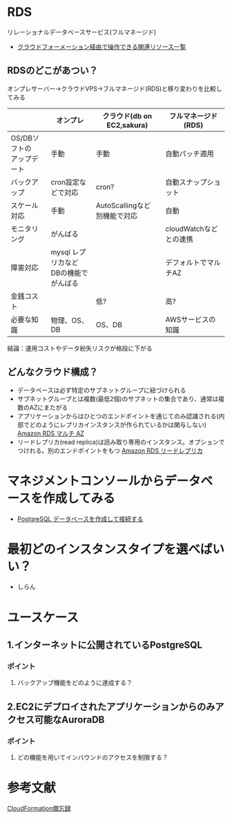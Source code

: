 # RDS
リレーショナルデータベースサービス(フルマネージド)
- [クラウドフォーメーション経由で操作できる関連リソース一覧](https://docs.aws.amazon.com/ja_jp/AWSCloudFormation/latest/UserGuide/AWS_RDS.html)

## RDSのどこがあつい？
オンプレサーバー→クラウドVPS→フルマネージド(RDS)と移り変わりを比較してみる

|           |オンプレ|クラウド(db on EC2,sakura)|フルマネージド(RDS)|
|-----------|--------|-------|-------------|
|OS/DBソフトの<br>アップデート|手動|手動|自動パッチ適用|
|バックアップ|cron設定などで対応|cron?|自動スナップショット|
|スケール対応|手動|AutoScallingなど<br>別機能で対応|自動|
|モニタリング|がんばる||cloudWatchなどとの連携|
|障害対応    |mysql レプリカなど<br>DBの機能でがんばる||デフォルトでマルチAZ|
|金銭コスト  |       |低?|高?|
|必要な知識|物理、OS、DB|OS、DB|AWSサービスの知識|

結論：運用コストやデータ紛失リスクが格段に下がる


## どんなクラウド構成？
- データベースは必ず特定のサブネットグループに紐づけられる
- サブネットグループとは複数(最低2個)のサブネットの集合であり、通常は複数のAZにまたがる
- アプリケーションからはひとつのエンドポイントを通じてのみ認識される(内部でどのようにレプリカインスタンスが作られているかは関与しない) [Amazon RDS マルチ AZ](https://aws.amazon.com/jp/rds/features/multi-az/)
- リードレプリカ(read replica)は読み取り専用のインスタンス。オプションでつけれる。別のエンドポイントをもつ [Amazon RDS リードレプリカ](https://aws.amazon.com/jp/rds/features/read-replicas/)


# マネジメントコンソールからデータベースを作成してみる
- [PostgreSQL データベースを作成して接続する](https://aws.amazon.com/jp/getting-started/hands-on/create-connect-postgresql-db/)

# 最初どのインスタンスタイプを選べばいい？
- しらん


# ユースケース
## 1.インターネットに公開されているPostgreSQL
### ポイント
1. バックアップ機能をどのように達成する？

## 2.EC2にデプロイされたアプリケーションからのみアクセス可能なAuroraDB
### ポイント
1. どの機能を用いてインバウンドのアクセスを制限する？


# 参考文献
[CloudFormation備忘録](https://qiita.com/ej2kd/items/ed17c0f3109590f1d33f)